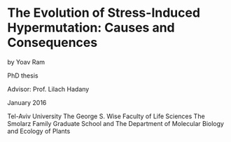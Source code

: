 # The Evolution of Stress-Induced Hypermutation: Causes and Consequences
by Yoav Ram

PhD thesis

Advisor: Prof. Lilach Hadany

January 2016

Tel-Aviv University
The George S. Wise Faculty of Life Sciences
The Smolarz Family Graduate School and
The Department of Molecular Biology and Ecology of Plants
